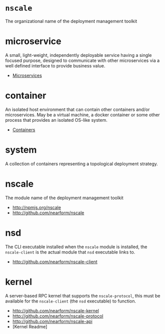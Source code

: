 # `nscale`

The organizational name of the deployment management toolkit

# microservice

A small, light-weight, independently deployable service 
having a single focused purpose, designed to communicate
with other microservices via a well defined interface to 
provide business value. 

* [Microservices][]

# container

An isolated host environment that can contain other containers and/or 
microservices. May be a virtual machine, a docker container or some
other process that provides an isolated OS-like system.

* [Containers][]

# system 

A collection of containers representing a topological deployment strategy.

# nscale

The module name of the deployment management toolkit

* <http://npmjs.org/nscale>
* <http://github.com/nearform/nscale>

# nsd   

The CLI executable installed when the `nscale` module is installed,
the `nscale-client` is the actual module that `nsd` executable links to.

* <http://github.com/nearform/nscale-client>


# kernel

A server-based RPC kernel that supports the `nscale-protocol`, this
must be available for the `nscale-client` (the `nsd` executable) to function.

* <http://github.com/nearform/nscale-kernel>
* <http://github.com/nearform/nscale-protocol>
* <http://github.com/nearform/nscale-api>
* [Kernel Readme]


[Microservices]: Concept-Microservices
[Containers]: Concept-Containers
